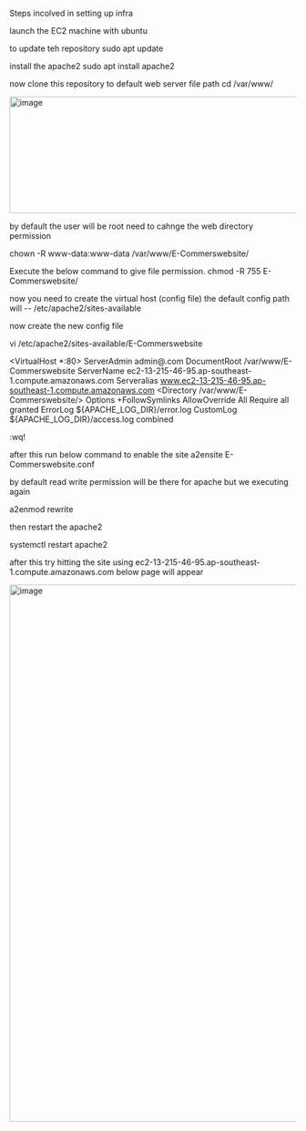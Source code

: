 Steps incolved in setting up infra

launch the EC2 machine with ubuntu

to update teh repository
sudo apt update 

install the apache2
sudo apt install apache2

now clone this repository to default web server file path
cd /var/www/

<img width="721" height="205" alt="image" src="https://github.com/user-attachments/assets/648737f3-28c2-42d4-b57d-a29aa506b65a" />

by default the user will be root need to cahnge the web directory permission

chown -R www-data:www-data /var/www/E-Commerswebsite/

Execute the below command to give file permission.
chmod -R 755 E-Commerswebsite/

now you need to create the virtual host (config file)
the default config path will -- /etc/apache2/sites-available

now create the new config file

vi  /etc/apache2/sites-available/E-Commerswebsite

<VirtualHost *:80>
	ServerAdmin admin@.com
	DocumentRoot /var/www/E-Commerswebsite
	ServerName ec2-13-215-46-95.ap-southeast-1.compute.amazonaws.com
	Serveralias www.ec2-13-215-46-95.ap-southeast-1.compute.amazonaws.com
	<Directory /var/www/E-Commerswebsite/>
		Options +FollowSymlinks
		AllowOverride All
		Require all granted
	</Directory>
	ErrorLog ${APACHE_LOG_DIR}/error.log
	CustomLog ${APACHE_LOG_DIR}/access.log combined
</VirtualHost>

:wq!

after this run below command to enable the site
a2ensite E-Commerswebsite.conf 

by default read write permission will be there for apache but we executing again

a2enmod rewrite

then restart the apache2

systemctl restart apache2

after this try hitting the site using ec2-13-215-46-95.ap-southeast-1.compute.amazonaws.com
below page will appear

<img width="1876" height="943" alt="image" src="https://github.com/user-attachments/assets/05175e7f-38a3-4c99-8ba7-58feb0e7ecd4" />




